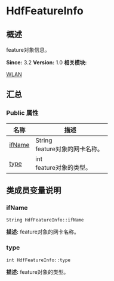# HdfFeatureInfo


## 概述

feature对象信息。

**Since:**
3.2
**Version:**
1.0
**相关模块:**

[WLAN](_w_l_a_n.md)


## 汇总


### Public 属性

  | 名称 | 描述 | 
| -------- | -------- |
| [ifName](#ifname) | String<br/>feature对象的网卡名称。&nbsp; | 
| [type](#type) | int<br/>feature对象的类型。&nbsp; | 


## 类成员变量说明


### ifName

  
```
String HdfFeatureInfo::ifName
```
**描述:**
feature对象的网卡名称。


### type

  
```
int HdfFeatureInfo::type
```
**描述:**
feature对象的类型。
